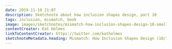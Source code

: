 ```yaml
---
date: 2019-11-10 21:07
description: Sketchnote about how inclusion shapes design, part 10
tags: inclusion, mismatch, book
image: images/sketchnotes/mismatch-how-inclusion-shapes-design-10-small.jpg
contentCreator: Kat Holmes
linkToContentCreator: https://twitter.com/katholmes
sketchnoteMetadata.heading: Mismatch: How Inclusion Shapes Design (10/10)
---
```

